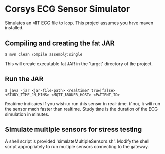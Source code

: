 # Corsys ECG Sensor Simulator
Simulates an MIT ECG file to loop. This project assumes you have maven installed.


## Compiling and creating the fat JAR
```
$ mvn clean compile assembly:single
```
This will create executable fat JAR in the 'target' directory of the project.


## Run the JAR
```
$ java -jar <jar-file-path> <realtime? true|false> <STUDY_TIME_IN_MINS> <MQTT_BROKER_HOST> <PATIENT_ID>
```
Realtime indicates if you wish to run this sensor in real-time. If not, it will run the sensor much faster than realtime.
Study time is the duration of the ECG simulation in minutes.

## Simulate multiple sensors for stress testing
A shell script is provided 'simulateMultipleSensors.sh'. 
Modify the shell script appropriately to run multiple sensors connecting to the gateway.
